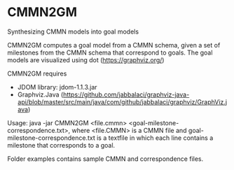# CMMN2GM
Synthesizing CMMN models into goal models

CMMN2GM computes a goal model from a CMMN schema, given a set of milestones from the CMMN schema that correspond to goals. The goal models are visualized using dot (https://graphviz.org/)

CMMN2GM requires
- JDOM library: jdom-1.1.3.jar
- Graphviz.Java (https://github.com/jabbalaci/graphviz-java-api/blob/master/src/main/java/com/github/jabbalaci/graphviz/GraphViz.java)

Usage: java -jar CMMN2GM <file.cmmn> <goal-milestone-correspondence.txt>, where <file.CMMN> is a CMMN file and goal-milestone-correspondence.txt is a textfile in which each line contains a milestone that corresponds to a goal.

Folder examples contains sample CMMN and correspondence files.
